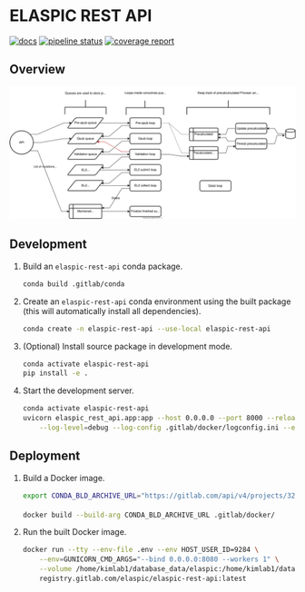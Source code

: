 # ELASPIC REST API

[![docs](https://img.shields.io/badge/docs-v0.2.2-blue.svg)](https://elaspic.gitlab.io/elaspic-rest-api/v0.2.2/)
[![pipeline status](https://gitlab.com/elaspic/elaspic-rest-api/badges/v0.2.2/pipeline.svg)](https://gitlab.com/elaspic/elaspic-rest-api/commits/v0.2.2/)
[![coverage report](https://gitlab.com/elaspic/elaspic-rest-api/badges/v0.2.2/coverage.svg?job=docs)](https://elaspic.gitlab.io/elaspic-rest-api/v0.2.2/htmlcov/)

## Overview

<p align="center">
<img src="docs/_static/workflow-diagram.svg" />
</p>

## Development

1. Build an `elaspic-rest-api` conda package.

    ```bash
    conda build .gitlab/conda
    ```

1. Create an `elaspic-rest-api` conda environment using the built package (this will automatically install all dependencies).

    ```bash
    conda create -n elaspic-rest-api --use-local elaspic-rest-api
    ```

1. (Optional) Install source package in development mode.

    ```bash
    conda activate elaspic-rest-api
    pip install -e .
    ```

1. Start the development server.

    ```bash
    conda activate elaspic-rest-api
    uvicorn elaspic_rest_api.app:app --host 0.0.0.0 --port 8000 --reload \
        --log-level=debug --log-config .gitlab/docker/logconfig.ini --env-file .env
    ```

## Deployment

1. Build a Docker image.

    ```bash
    export CONDA_BLD_ARCHIVE_URL="https://gitlab.com/api/v4/projects/3259401/jobs/artifacts/master/download?job=build"

    docker build --build-arg CONDA_BLD_ARCHIVE_URL .gitlab/docker/
    ```

1. Run the built Docker image.

    ```bash
    docker run --tty --env-file .env --env HOST_USER_ID=9284 \
        --env=GUNICORN_CMD_ARGS="--bind 0.0.0.0:8080 --workers 1" \
        --volume /home/kimlab1/database_data/elaspic:/home/kimlab1/database_data/elaspic:rw \
        registry.gitlab.com/elaspic/elaspic-rest-api:latest
    ```
